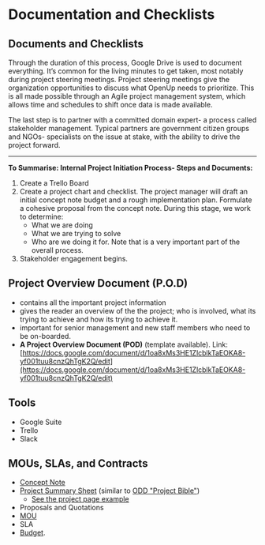 # Documentation and Checklists

## Documents and Checklists

Through the duration of this process, Google Drive is used to document everything. It’s common for the living minutes to get taken, most notably during project steering meetings. Project steering meetings give the organization opportunities to discuss what OpenUp needs to prioritize. This is all made possible through an Agile project management system, which allows time and schedules to shift once data is made available.   


The last step is to partner with a committed domain expert- a process called stakeholder management. Typical partners are government citizen groups and NGOs- specialists on the issue at stake, with the ability to drive the project forward.   
****

**To Summarise: Internal Project Initiation Process- Steps and Documents:**

1. Create a Trello Board
2. Create a project chart and checklist. The project manager will draft an initial concept note budget and a rough implementation plan. Formulate a cohesive proposal from the concept note.  During this stage, we work to determine: 
   * What we are doing
   * What we are trying to solve
   * Who are we doing it for. Note that is a very important part of the overall process.
3. Stakeholder engagement begins.

## Project Overview Document \(P.O.D\)

* contains all the important project information 
* gives the reader an overview of the the project; who is involved, what its trying to achieve and how its trying to achieve it. 
* important for senior management and new staff members who need to be on-boarded. 
* **A Project Overview Document \(POD\)** \(template available\). Link: [https://docs.google.com/document/d/1oa8xMs3HE1ZlcblkTaEOKA8-yf001tuu8cnzQhTgK2Q/edit](https://docs.google.com/document/d/1oa8xMs3HE1ZlcblkTaEOKA8-yf001tuu8cnzQhTgK2Q/edit)

## Tools

* Google Suite
* Trello
* Slack

## MOUs, SLAs, and Contracts



* [Concept Note](https://drive.google.com/open?id=1K-mBZlabZYBi_LApktb7eYpmR1NCo7M8oroDechZfA8)
* [Project Summary Sheet](https://drive.google.com/open?id=1oa8xMs3HE1ZlcblkTaEOKA8-yf001tuu8cnzQhTgK2Q) \(similar to [ODD "Project Bible"](https://docs.google.com/document/d/1YDcrEaRN2DSnix00GcgjRQAtSTykgvtcWYBOZZqOWhs/edit)\)
  * [See the project page example](https://adieya2.dreamhosters.com/index.php?title=Business_Portal)
* Proposals and Quotations
* [MOU](https://docs.google.com/document/d/1EqLR3jysI5ORx8SKJhoP3WpKAsNYlu7IDMb5lcU0lJQ/edit)
* SLA
* [Budget](https://docs.google.com/spreadsheets/d/1mnkaWTnviVv-5ZrqplAD2w75Ou3xbOk0MwPb6C3UBFs/edit#gid=0). 

